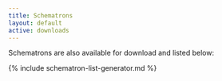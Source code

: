 ```yaml
---
title: Schematrons
layout: default
active: downloads
---
```


Schematrons are also available for download and listed below:

<!-- ================================================ -->
<!--  use this line to include an autogenerated list of all examples from the remove it if you would like to hand generate it -->

{% include schematron-list-generator.md %}
<!-- ================================================ -->

